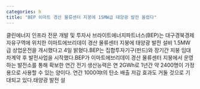 ```yaml
---
categories: h
title: "BEP 이마트 경산 물류센터 지붕에 15MW급 태양광 발전 올렸다"
---
```

클린에너지 인프라 전문 개발 및 투자사 브라이트에너지파트너스(BEP)는 대구경북경제자유구역에 위치한 이마트에브리데이 경산 물류센터 지붕에 태양광 발전 설비 1.5MW급 상업운전을 개시했다고 4일 밝혔다.BEP는 집합투자기구(펀드)와 장기간 지붕 임대차계약 후 발전사업을 시작했다.BEP가 이마트에브리데이 경산 물류센터 지붕에서 운영하는 발전소를 통해 확보한 연간 전기 생산능력은 연 2GWh로 1년간 약 2400명이 가정용으로 사용할 수 있는 양이다. 연간 1000여t의 탄소 배출 저감 효과도 거둘 것으로 기대되고 있다.태양광 발전 설